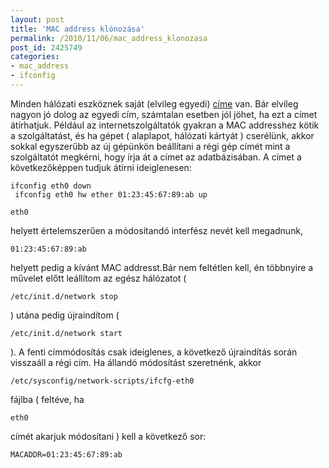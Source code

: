```yaml
---
layout: post
title: 'MAC address klónozása'
permalink: /2010/11/06/mac_address_klonozasa
post_id: 2425749
categories: 
- mac_address
- ifconfig
---
```


Minden hálózati eszköznek saját (elvileg egyedi) 
[címe](http://hu.wikipedia.org/wiki/MAC-c%C3%ADm) van. Bár elvileg nagyon jó dolog az egyedi cím, számtalan esetben jól jöhet, ha ezt a címet átírhatjuk. Például az internetszolgáltatók gyakran a MAC addresshez kötik a szolgáltatást, és ha gépet ( alaplapot, hálózati kártyát ) cserélünk, akkor sokkal egyszerűbb az új gépünkön beállítani a régi gép címét mint a szolgáltatót megkérni, hogy írja át a címet az adatbázisában. 
A címet a következőképpen tudjuk átírni ideiglenesen: 
```
ifconfig eth0 down
 ifconfig eth0 hw ether 01:23:45:67:89:ab up
``` 
```
eth0
```
 helyett értelemszerűen a módosítandó interfész nevét kell megadnunk, 
```
01:23:45:67:89:ab
```
 helyett pedig a kívánt MAC addresst.Bár nem feltétlen kell, én többnyire a művelet előtt leállítom az egész hálózatot ( 
```
/etc/init.d/network stop
```
 ) utána pedig újraindítom ( 
```
/etc/init.d/network start
```
 ). 
A fenti címmódosítás csak ideiglenes, a következő újraindítás során visszaáll a régi cím. Ha állandó módosítást szeretnénk, akkor         
```
/etc/sysconfig/network-scripts/ifcfg-eth0
```
 fájlba ( feltéve, ha 
```
eth0
```
 címét akarjuk módosítani ) kell a következő sor: 
```
MACADDR=01:23:45:67:89:ab
```